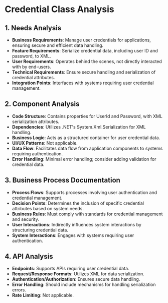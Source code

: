 # Credential Class Analysis

## 1. Needs Analysis
- **Business Requirements**: Manage user credentials for applications, ensuring secure and efficient data handling.
- **Feature Requirements**: Serialize credential data, including user ID and password, to XML.
- **User Requirements**: Operates behind the scenes, not directly interacted with by end-users.
- **Technical Requirements**: Ensure secure handling and serialization of credential attributes.
- **Integration Points**: Interfaces with systems requiring user credential management.

## 2. Component Analysis
- **Code Structure**: Contains properties for UserId and Password, with XML serialization attributes.
- **Dependencies**: Utilizes .NET's System.Xml.Serialization for XML handling.
- **Business Logic**: Acts as a structured container for user credential data.
- **UI/UX Patterns**: Not applicable.
- **Data Flow**: Facilitates data flow from application components to systems requiring authentication.
- **Error Handling**: Minimal error handling; consider adding validation for credential data.

## 3. Business Process Documentation
- **Process Flows**: Supports processes involving user authentication and credential management.
- **Decision Points**: Determines the inclusion of specific credential attributes based on system needs.
- **Business Rules**: Must comply with standards for credential management and security.
- **User Interactions**: Indirectly influences system interactions by structuring credential data.
- **System Interactions**: Engages with systems requiring user authentication.

## 4. API Analysis
- **Endpoints**: Supports APIs requiring user credential data.
- **Request/Response Formats**: Utilizes XML for data serialization.
- **Authentication/Authorization**: Ensures secure data handling.
- **Error Handling**: Should include mechanisms for handling serialization errors.
- **Rate Limiting**: Not applicable.
